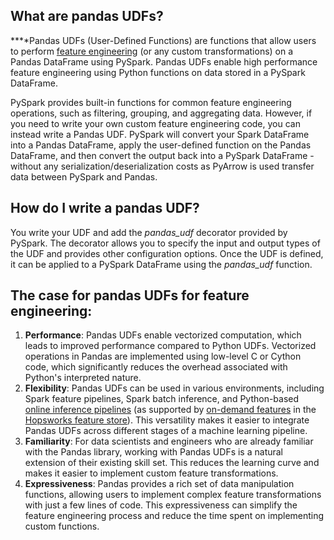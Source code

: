 **What are pandas UDFs?**
-------------------------

**‍**Pandas UDFs (User-Defined Functions) are functions that allow users to perform [feature engineering](https://www.hopsworks.ai/dictionary/feature-engineering) (or any custom transformations) on a Pandas DataFrame using PySpark. Pandas UDFs enable high performance feature engineering using Python functions on data stored in a PySpark DataFrame.  


PySpark provides built-in functions for common feature engineering operations, such as filtering, grouping, and aggregating data. However, if you need to write your own custom feature engineering code, you can instead write a Pandas UDF. PySpark will convert your Spark DataFrame into a Pandas DataFrame, apply the user-defined function on the Pandas DataFrame, and then convert the output back into a PySpark DataFrame - without any serialization/deserialization costs as PyArrow is used transfer data between PySpark and Pandas.

‍**How do I write a pandas UDF?**
---------------------------------

You write your UDF and add the *pandas\_udf* decorator provided by PySpark. The decorator allows you to specify the input and output types of the UDF and provides other configuration options. Once the UDF is defined, it can be applied to a PySpark DataFrame using the *pandas\_udf* function.

**The case for pandas UDFs for feature engineering:**
-----------------------------------------------------

1. **Performance**: Pandas UDFs enable vectorized computation, which leads to improved performance compared to Python UDFs. Vectorized operations in Pandas are implemented using low-level C or Cython code, which significantly reduces the overhead associated with Python's interpreted nature.
2. **Flexibility**: Pandas UDFs can be used in various environments, including Spark feature pipelines, Spark batch inference, and Python-based [online inference pipelines](https://www.hopsworks.ai/dictionary/online-inference-pipeline) (as supported by [on-demand features](https://www.hopsworks.ai/dictionary/on-demand-features) in the [Hopsworks feature store](https://www.hopsworks.ai/the-python-centric-feature-store)). This versatility makes it easier to integrate Pandas UDFs across different stages of a machine learning pipeline.
3. **Familiarity**: For data scientists and engineers who are already familiar with the Pandas library, working with Pandas UDFs is a natural extension of their existing skill set. This reduces the learning curve and makes it easier to implement custom feature transformations.
4. **Expressiveness**: Pandas provides a rich set of data manipulation functions, allowing users to implement complex feature transformations with just a few lines of code. This expressiveness can simplify the feature engineering process and reduce the time spent on implementing custom functions.

